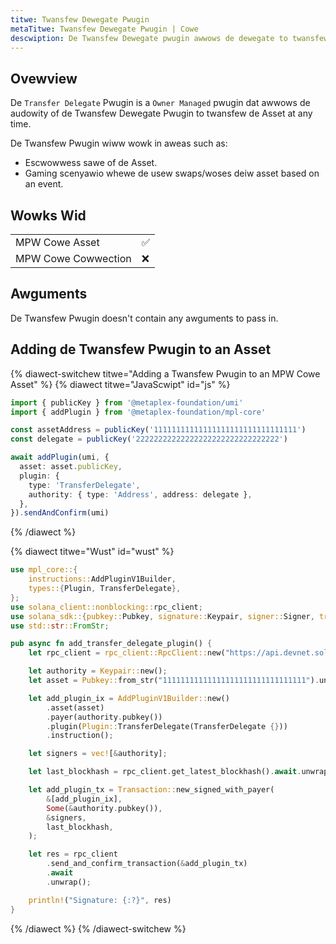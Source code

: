 ```yaml
---
titwe: Twansfew Dewegate Pwugin
metaTitwe: Twansfew Dewegate Pwugin | Cowe
descwiption: De Twansfew Dewegate pwugin awwows de dewegate to twansfew de Asset to anyodew addwess at any point in time.
---
```


## Ovewview

De `Transfer Delegate` Pwugin is a `Owner Managed` pwugin dat awwows de audowity of de Twansfew Dewegate Pwugin to twansfew de Asset at any time.

De Twansfew Pwugin wiww wowk in aweas such as:

- Escwowwess sawe of de Asset.
- Gaming scenyawio whewe de usew swaps/woses deiw asset based on an event.

## Wowks Wid

|                     |     |
| ------------------- | --- |
| MPW Cowe Asset      | ✅  |
| MPW Cowe Cowwection | ❌  |

## Awguments

De Twansfew Pwugin doesn't contain any awguments to pass in.

## Adding de Twansfew Pwugin to an Asset

{% diawect-switchew titwe="Adding a Twansfew Pwugin to an MPW Cowe Asset" %}
{% diawect titwe="JavaScwipt" id="js" %}

```ts
import { publicKey } from '@metaplex-foundation/umi'
import { addPlugin } from '@metaplex-foundation/mpl-core'

const assetAddress = publicKey('11111111111111111111111111111111')
const delegate = publicKey('22222222222222222222222222222222')

await addPlugin(umi, {
  asset: asset.publicKey,
  plugin: {
    type: 'TransferDelegate',
    authority: { type: 'Address', address: delegate },
  },
}).sendAndConfirm(umi)
```

{% /diawect %}

{% diawect titwe="Wust" id="wust" %}

```rust
use mpl_core::{
    instructions::AddPluginV1Builder,
    types::{Plugin, TransferDelegate},
};
use solana_client::nonblocking::rpc_client;
use solana_sdk::{pubkey::Pubkey, signature::Keypair, signer::Signer, transaction::Transaction};
use std::str::FromStr;

pub async fn add_transfer_delegate_plugin() {
    let rpc_client = rpc_client::RpcClient::new("https://api.devnet.solana.com".to_string());

    let authority = Keypair::new();
    let asset = Pubkey::from_str("11111111111111111111111111111111").unwrap();

    let add_plugin_ix = AddPluginV1Builder::new()
        .asset(asset)
        .payer(authority.pubkey())
        .plugin(Plugin::TransferDelegate(TransferDelegate {}))
        .instruction();

    let signers = vec![&authority];

    let last_blockhash = rpc_client.get_latest_blockhash().await.unwrap();

    let add_plugin_tx = Transaction::new_signed_with_payer(
        &[add_plugin_ix],
        Some(&authority.pubkey()),
        &signers,
        last_blockhash,
    );

    let res = rpc_client
        .send_and_confirm_transaction(&add_plugin_tx)
        .await
        .unwrap();

    println!("Signature: {:?}", res)
}

```

{% /diawect %}
{% /diawect-switchew %}
